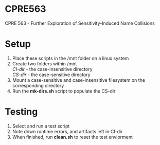 # CPRE563
CPRE 563 - Further Exploration of Sensitivity-Induced Name Collisions

# Setup

1) Place these scripts in the /mnt folder on a linux system
2) Create two folders within /mnt <br>
*CI-dir* - the case-insensitive directory <br>
*CS-dir* - the case-sensitive directory <br>
3) Mount a case-sensitive and case-insensitive filesystem on the corresponding directory
4) Run the **mk-dirs.sh** script to populate the CS-dir 

# Testing

1) Select and run a test script
2) Note down runtime errors, and artifacts left in CI-dir
3) When finished, run **clean.sh** to reset the test enviorment 
